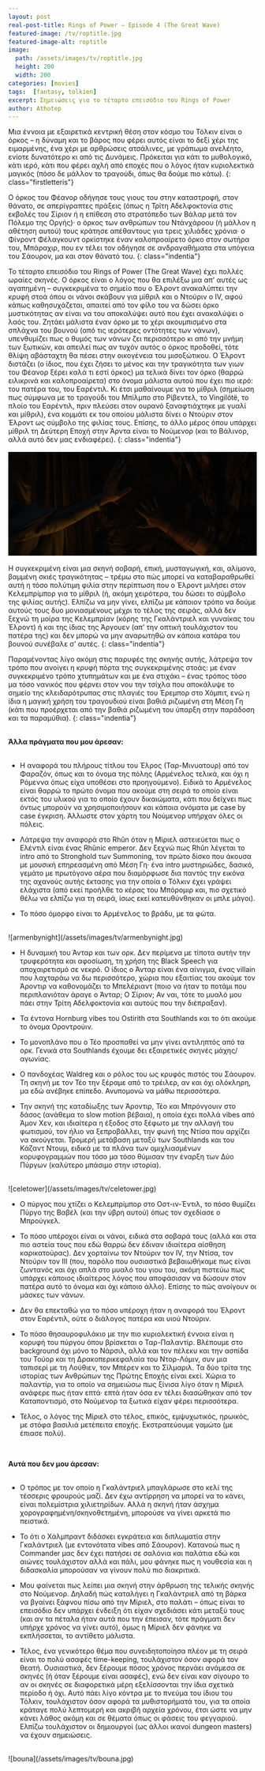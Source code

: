 ```yaml
---
layout: post
real-post-title: Rings of Power – Episode 4 (The Great Wave)
featured-image: /tv/roptitle.jpg
featured-image-alt: roptitle
image:
  path: /assets/images/tv/roptitle.jpg
  height: 200
  width: 200
categories: [movies]
tags:  [fantasy, tolkien]
excerpt: Σημειώσεις για το τέταρτο επεισόδιο του Rings of Power
author: Athotep
---
```


Μια έννοια με εξαιρετικά κεντρική θέση στον κόσμο του Τόλκιν είναι ο όρκος – η δύναμη και το βάρος που φέρει αυτός είναι το δεξί χέρι της ειμαρμένης, ένα χέρι με αρθρώσεις ατσάλινες, με γράπωμα ανελέητο, ενίοτε δυνατότερο κι από τις Δυνάμεις. Πρόκειται για κάτι το μυθολογικό, κάτι ιερό, κάτι που φέρει αχλή από εποχές που ο λόγος ήταν κυριολεκτικά μαγικός (πόσο δε μάλλον το τραγούδι, όπως θα δούμε πιο κάτω).
{: class="firstletteris"}

Ο όρκος του Φέανορ οδήγησε τους γιους του στην καταστροφή, στον θάνατο, σε απερίγραπτες πράξεις (όπως η Τρίτη Αδελφοκτονία στις εκβολές του Σίριον ή η επίθεση στο στρατόπεδο των Βάλαρ μετά τον Πόλεμο της Οργής)· ο όρκος των ανθρώπων του Ντάνχάροου (ή μάλλον η αθέτηση αυτού) τους κράτησε απέθαντους για τρεις χιλιάδες χρόνια· ο Φίνροντ Φέλαγκουντ ορκίστηκε έναν καλοπροαίρετο όρκο στον σωτήρα του, Μπάραχιρ, που εν τέλει τον οδήγησε σε ανδραγαθήματα στα υπόγεια του Σάουρον, μα και στον θάνατό του.
{: class="indentia"}

Το τέταρτο επεισόδιο του Rings of Power (The Great Wave) έχει πολλές ωραίες σκηνές. Ο όρκος είναι ο λόγος που θα επιλέξω μια απ’ αυτές ως αγαπημένη – συγκεκριμένα το σημείο που ο Έλροντ ανακαλύπτει την κρυφή στοά όπου οι νάνοι σκάβουν για μίθριλ και ο Ντούριν ο IV, αφού κάπως καθησυχάζεται, απαιτεί από τον φίλο του να δώσει όρκο μυστικότητας αν είναι να του αποκαλύψει αυτό που έχει ανακαλύψει ο λαός του. Ζητάει μάλιστα έναν όρκο με το χέρι ακουμπισμένο στα σπλάχνα του βουνού (από τις ιερότερες οντότητες των νάνων), υπενθυμίζει πως ο θυμός των νάνων ζει περισσότερο κι από την μνήμη των ξωτικών, και απειλεί πως αν τυχόν αυτός ο όρκος προδοθεί, τότε θλίψη αβάσταχτη θα πέσει στην οικογένεια του μισοξώτικου. Ο Έλροντ διστάζει (ο ίδιος, που έχει ζήσει το μένος και την τραγικότητα των γιων του Φέανορ ξέρει καλά τι εστί όρκος) μα τελικά δίνει τον όρκο (θαρρώ ειλικρινά και καλοπροαίρετα) στο όνομα μάλιστα αυτού που έχει πιο ιερό: του πατέρα του, του Εαρέντιλ. Κι έτσι μαθαίνουμε για το μίθριλ (σημείωση πως σύμφωνα με το τραγούδι του Μπίλμπο στο Ρίβεντελ, το Vingilótë, το πλοίο του Εαρέντιλ, πριν πλεύσει στον ουρανό ξαναφτιάχτηκε με γυαλί και μίθριλ), ένα κομμάτι εκ του οποίου μάλιστα δίνει ο Ντούριν στον Έλροντ ως σύμβολο της φιλίας τους. Επίσης, το άλλο μέρος όπου υπάρχει μίθριλ τη Δεύτερη Εποχή στην Άρντα είναι το Νούμενορ (και το Βάλινορ, αλλά αυτό δεν μας ενδιαφέρει).
{: class="indentia"}  
<br>
![oathofrock](/assets/images/tv/oathofrock.jpg) 
<br>

Η συγκεκριμένη είναι μια σκηνή σοβαρή, επική, μυσταγωγική, και, αλίμονο, βαμμένη σκιές τραγικότητας – τρέμω στο πώς μπορεί να καταβαραθρωθεί αυτή η τόσο πολύτιμη φιλία στην περίπτωση που ο Έλροντ μιλήσει στον Κελεμπρίμπορ για το μίθριλ (ή, ακόμη χειρότερα, του δώσει το σύμβολο της φιλίας αυτής). Ελπίζω να μην γίνει, ελπίζω με κάποιον τρόπο να δούμε αυτούς τους δυο μονιασμένους μέχρι το τέλος της σειράς, αλλά δεν ξεχνώ τη μοίρα της Κελεμπρίαν (κόρης της Γκαλάντριελ και γυναίκας του Έλροντ) ή και της ίδιας της Άργουεν (απ’ την οπτική τουλάχιστον του πατέρα της) και δεν μπορώ να μην αναρωτηθώ αν κάποια κατάρα του βουνού συνέβαλε σ’ αυτές.
{: class="indentia"}

Παραμένοντας λίγο ακόμη στις παρυφές της σκηνής αυτής, λάτρεψα τον τρόπο που ανοίγει η κρυφή πόρτα της συγκεκριμένης στοάς: με έναν συγκεκριμένο τρόπο χτυπημάτων και με ένα στιχάκι – ένας τρόπος τόσο μα τόσο νανικός που φέρνει στον νου την τσίχλα που αποκάλυψε το σημείο της κλειδαρότρυπας στις πλαγιές του Έρεμπορ στο Χόμπιτ, ενώ η ίδια η μαγική χρήση του τραγουδιού είναι βαθιά ριζωμένη στη Μέση Γη (κάτι που προέρχεται από την βαθιά ριζωμένη του ύπαρξη στην παράδοση και τα παραμύθια).
{: class="indentia"}  
<br>

**Άλλα πράγματα που μου άρεσαν:**  
<br>

* Η αναφορά του πλήρους τίτλου του Έλρος (Ταρ-Μινυατουρ) από τον Φαραζόν, όπως και το όνομα της πόλης (Αρμένελος τελικά, και όχι η Ρόμεννα όπως είχα υποθέσει στο προηγούμενο). Ειδικά το Αρμένελος είναι θαρρώ το πρώτο όνομα που ακούμε στη σειρά το οποίο είναι εκτός του υλικού για το οποίο έχουν δικαιώματα, κάτι που δείχνει πως όντως μπορούν να χρησιμοποιήσουν και κάποια ονόματα με case by case έγκριση. Άλλωστε στον χάρτη του Νούμενορ υπήρχαν όλες οι πόλεις.

* Λάτρεψα την αναφορά στο Rhûn όταν η Μίριελ αστειεύεται πως ο Ελέντιλ είναι ένας Rhûnic emperor. Δεν ξεχνώ πως Rhûn λέγεται το intro από το Stronghold των Summoning, τον πρώτο δίσκο που άκουσα με μουσική επηρεασμένη από Μέση Γη· ένα intro μυστηριώδες, δασικό, γεμάτο με πρωτόγονο αέρα που διαμόρφωσε δια παντός την εικόνα της αχανούς αυτής έκτασης για την οποία ο Τόλκιν έχει γράψει ελάχιστα (από εκεί προήλθε το κέρας του Μπόρομιρ και, πιο σχετικό θέλω να ελπίζω για τη σειρά, ίσως εκεί κατευθύνθηκαν οι μπλε μάγοι).

* Το πόσο όμορφο είναι το Αρμένελος το βράδυ, με τα φώτα.  
<br>
![armenbynight](/assets/images/tv/armenbynight.jpg) 
<br>

* Η δυναμική του Άνταρ και των ορκ. Δεν περίμενα με τίποτα αυτήν την τρυφερότητα και αφοσίωση, τη χρήση της Black Speech για αποχαιρετισμό σε νεκρό. Ο ίδιος ο Άνταρ είναι ένα αίνιγμα, ένας villain που λαχταράω να δω περισσότερο, χώρια που εξαιτίας του ακούμε τον Άροντιρ να καθονομάζει το Μπελέριαντ (ποιο να ήταν το ποτάμι που περιπλανιόταν άραγε ο Άνταρ; Ο Σίριον; Αν ναι, τότε το μυαλό μου πάει στην Τρίτη Αδελφοκτονία και αυτούς που την διέπραξαν).

* Τα έντονα Hornburg vibes του Ostirith στα Southlands και το ότι ακούμε το όνομα Οροντρούιν.

* Το μονοπλάνο που ο Τέο προσπαθεί να μην γίνει αντιληπτός από τα ορκ. Γενικά στα Southlands έχουμε δει εξαιρετικές σκηνές μάχης/αγωνίας.

* Ο πανδοχέας Waldreg και ο ρόλος του ως κρυφός πιστός του Σάουρον. Τη σκηνή με τον Τέο την ξέραμε από το τρέιλερ, αν και όχι ολόκληρη, μα εδώ ανέβηκε επίπεδο. Ανυπομονώ να μάθω περισσότερα.

* Την σκηνή της καταδίωξης των Άροντιρ, Τέο και Μπρόνγουιν στο δάσος (ανάθεμα το slow motion βέβαια), η οποία έχει πολλά vibes από Άμον Χεν, και ιδιαίτερα η έξοδος στο ξέφωτο με την αλλαγή του φωτισμού, τον ήλιο να ξεπροβάλλει, την φωνή της Ντίσα που αρχίζει να ακούγεται. Τρομερή μετάβαση μεταξύ των Southlands και του Κάζαντ Ντουμ, ειδικά με τα πλάνα των ομιχλιασμένων κορυφογραμμών που τόσο μα τόσο θύμισαν την έναρξη των Δύο Πύργων (καλύτερο μπάσιμο στην ιστορία).  
<br>
![celetower](/assets/images/tv/celetower.jpg) 
<br>

* Ο πύργος που χτίζει ο Κελεμπρίμπορ στο Οστ-ιν-Έντιλ, το πόσο θυμίζει Πύργο της Βαβέλ (και την ύβρη αυτού) όπως τον σχεδίασε ο Μπρούγκελ.

* Το πόσο υπέροχοι είναι οι νάνοι, ειδικά στα σοβαρά τους (αλλά και στα πιο αστεία τους που εδώ θαρρώ δεν έδιναν ιδιαίτερα αίσθηση καρικατούρας). Δεν χορταίνω τον Ντούριν τον IV, την Ντίσα, τον Ντούριν τον III (που, παρόλο που ουσιαστικά βεβαιωθήκαμε πως είναι ζωντανός και όχι απλά στο μυαλό του γιου του, ακόμη πιστεύω πως υπάρχει κάποιος ιδιαίτερος λόγος που αποφάσισαν να δώσουν στον πατέρα αυτό το όνομα και όχι κάποιο άλλο). Επίσης το πώς ανοίγουν οι μάσκες των νάνων.

* Δεν θα επεκταθώ για το πόσο υπέροχη ήταν η αναφορά του Έλροντ στον Εαρέντιλ, ούτε ο διάλογος πατέρα και υιού Ντούριν.

* Το πόσο θησαυροφυλάκιο με την πιο κυριολεκτική έννοια είναι η κορυφή του πύργου όπου βρίσκεται ο Ταρ-Παλαντίρ. Βλέπουμε στο background όχι μόνο το Νάρσιλ, αλλά και τον πέλεκυ και την ασπίδα του Τούορ και τη Δρακοπερικεφαλαία του Ντορ-Λόμιν, συν μια ταπισερί με τη Λούθιεν, τον Μπέρεν και το Σίλμαριλ. Τα δύο τρίτα της ιστορίας των Ανθρώπων της Πρώτης Εποχής είναι εκεί. Χώρια το παλαντίρ, για το οποίο να σημειώσω πως ξίνισα λίγο όταν η Μίριελ ανάφερε πως ήταν επτά· επτά ήταν όσα εν τέλει διασώθηκαν από τον Καταποντισμό, στο Νούμενορ τα ξωτικά είχαν φέρει περισσότερα.

* Τέλος, ο λόγος της Μίριελ στο τέλος, επικός, εμψυχωτικός, ηρωικός, με στόφα βασιλιά μετέπειτα εποχής. Εκστρατεύουμε γαμώτο (με έπιασε πολύ).  
<br>

**Αυτά που δεν μου άρεσαν:**  
<br>

* Ο τρόπος με τον οποίο η Γκαλάντριελ μπαγλάρωσε στο κελί της τέσσερις φρουρούς μαζί. Δεν έχω αντίρρηση να μπορεί να το κάνει, είναι πολεμίστρια χιλιετηρίδων. Αλλά η σκηνή ήταν άσχημα χορογραφημένη/σκηνοθετημένη, μπορούσε να γίνει αρκετά πιο πειστικά.

* Το ότι ο Χάλμπραντ διδάσκει εγκράτεια και διπλωματία στην Γκαλάντριελ (με εντονότατα vibes από Σάουρον). Κατανοώ πως η Commander μας δεν έχει πατήσει σε σαλόνια και παλάτια εδώ και αιώνες τουλάχιστον αλλά και πάλι, μου φάνηκε πως η νουθεσία και η διδασκαλία μπορούσαν να γίνουν πολύ πιο διακριτικά.

* Μου φαίνεται πως λείπει μια σκηνή στην άρθρωση της τελικής σκηνής στο Νούμενορ. Δηλαδή πώς καταλήγει η Γκαλάντριελ από τη βάρκα να βγαίνει ξάφνου πίσω από την Μίριελ, στο παλάτι – όπως είναι το επεισόδιο δεν υπάρχει ένδειξη ότι είχαν σχεδιάσει κάτι μεταξύ τους (και αν τα πέταλα ήταν αυτά που την έπεισαν, τότε πράγματι δεν υπήρχε χρόνος να γίνει αυτό), όμως η Μίριελ δεν φάνηκε να εκπλήσσεται, το αντίθετο μάλιστα.

* Τέλος, ένα γενικότερο θέμα που συνειδητοποίησα πλέον με τη σειρά είναι το πολύ ασαφές time-keeping, τουλάχιστον όσον αφορά τον θεατή. Ουσιαστικά, δεν ξέρουμε πόσος χρόνος περνάει ανάμεσα σε σκηνές (ή όταν ξέρουμε είναι ασαφές), ενώ δεν είναι καν σίγουρο το αν οι σκηνές σε διαφορετικά μέρη εξελίσσονται την ίδια σχετικά περίοδο ή όχι. Αυτό πάει λίγο κόντρα με το πνεύμα του ίδιου του Τόλκιν, τουλάχιστον όσον αφορά τα μυθιστορήματά του, για τα οποία κράταγε πολύ λεπτομερή και ακριβή αρχεία χρόνου, έτσι ώστε να μην κάνει λάθος ακόμη και σε θέματα όπως οι φάσεις του φεγγαριού. Ελπίζω τουλάχιστον οι δημιουργοί (ως άλλοι ικανοί dungeon masters) να έχουν σημειώσεις.  
<br>
![bouna](/assets/images/tv/bouna.jpg) 
<br>
